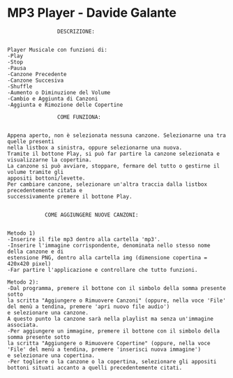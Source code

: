 # MP3 Player - Davide Galante

					DESCRIZIONE:


	Player Musicale con funzioni di:
	-Play
	-Stop
	-Pausa
	-Canzone Precedente
	-Canzone Succesiva
	-Shuffle
	-Aumento o Diminuzione del Volume
	-Cambio e Aggiunta di Canzoni
	-Aggiunta e Rimozione delle Copertine

					COME FUNZIONA: 


	Appena aperto, non è selezionata nessuna canzone. Selezionarne una tra quelle presenti
	nella listbox a sinistra, oppure selezionarne una nuova.
	Tramite il bottone Play, si può far partire la canzone selezionata e 
	visualizzarne la copertina.
	La canzone si può avviare, stoppare, fermare del tutto o gestirne il volume tramite gli 
	appositi bottoni/levette.
	Per cambiare canzone, selezionare un'altra traccia dalla listbox precedentemente citata e 
	successivamente premere il bottone Play.


				COME AGGIUNGERE NUOVE CANZONI:


	Metodo 1)
	-Inserire il file mp3 dentro alla cartella 'mp3'.
	-Inserire l'immagine corrispondente, denominata nello stesso nome della canzone e di 
	estensione PNG, dentro alla cartella img (dimensione copertina = 420x420 pixel)
	-Far partire l'applicazione e controllare che tutto funzioni.
	
	Metodo 2):
	-Dal programma, premere il bottone con il simbolo della somma presente sotto 
	la scritta "Aggiungere o Rimuovere Canzoni" (oppure, nella voce 'File' del menù a tendina, premere 'apri nuovo file audio') 
	e selezionare una canzone.
	A questo punto la canzone sarà nella playlist ma senza un'immagine associata.
	-Per aggiungere un immagine, premere il bottone con il simbolo della somma presente sotto 
	la scritta "Aggiungere o Rimuovere Copertine" (oppure, nella voce 'File' del menù a tendina, premere 'inserisci nuova immagine') 
	e selezionare una copertina.
	-Per togliere o la canzone o la copertina, selezionare gli appositi bottoni situati accanto a quelli precedentemente citati.
